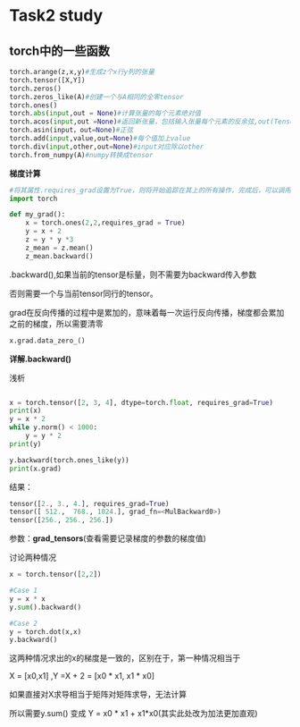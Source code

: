 # Task2 study

## torch中的一些函数

```python
torch.arange(z,x,y)#生成z个x行y列的张量
torch.tensor([X,Y])
torch.zeros()
torch.zeros_like(A)#创建一个与A相同的全零tensor
torch.ones()
torch.abs(input,out = None)#计算张量的每个元素绝对值
torch.acos(input,out =None)#返回新张量，包括输入张量每个元素的反余弦,out(Tensor,可选)
torch.asin(input，out=None)#正弦
torch.add(input,value,out=None)#每个值加上value
torch.div(input,other,out=None)#input对应除以other
torch.from_numpy(A)#numpy转换成tensor
```

**梯度计算**

```python
#将其属性.requires_grad设置为True，则将开始追踪在其上的所有操作，完成后，可以调用.backward()来完成所有梯度的计算.此Tensor的梯度将累积到.grad属性中
import torch

def my_grad():
	x = torch.ones(2,2,requires_grad = True)
    y = x + 2
    z = y * y *3
    z_mean = z.mean()
    z_mean.backward()
```

.backward(),如果当前的tensor是标量，则不需要为backward传入参数

否则需要一个与当前tensor同行的tensor。

grad在反向传播的过程中是累加的，意味着每一次运行反向传播，梯度都会累加之前的梯度，所以需要清零

```python
x.grad.data_zero_()
```

**详解.backward()**

浅析

```python

x = torch.tensor([2, 3, 4], dtype=torch.float, requires_grad=True)
print(x)
y = x * 2
while y.norm() < 1000:
    y = y * 2
print(y)

y.backward(torch.ones_like(y))
print(x.grad)

```

结果：

```python
tensor([2., 3., 4.], requires_grad=True)
tensor([ 512.,  768., 1024.], grad_fn=<MulBackward0>)
tensor([256., 256., 256.])
```

参数：**grad_tensors**(查看需要记录梯度的参数的梯度值)





讨论两种情况

```python
x = torch.tensor([2,2])

#Case 1
y = x * x
y.sum().backward()

#Case 2
y = torch.dot(x,x)
y.backward()
```

这两种情况求出的x的梯度是一致的，区别在于，第一种情况相当于

X = [x0,x1] ,Y =X + 2 = [x0 * x1, x1  * x0]

如果直接对X求导相当于矩阵对矩阵求导，无法计算

所以需要y.sum() 变成 Y = x0 * x1 + x1*x0(其实此处改为加法更加直观)



